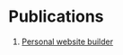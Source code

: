 # Publications

1. [Personal website builder](https://github.com/tbitai/elte-phil-logic-personal-website)
